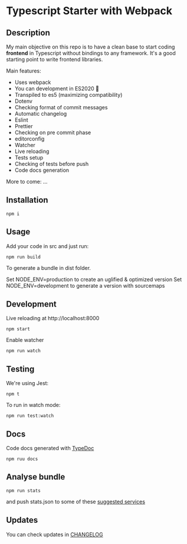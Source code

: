 # Typescript Starter with Webpack

## Description

My main objective on this repo is to have a clean base to start coding **frontend** in Typescript without bindings to any framework. It's a good starting point to write frontend libraries.

Main features:

- Uses webpack
- You can development in ES2020 :tada:
- Transpiled to es5 (maximizing compatibility)
- Dotenv
- Checking format of commit messages
- Automatic changelog
- Eslint
- Prettier
- Checking on pre commit phase
- editorconfig
- Watcher
- Live reloading
- Tests setup
- Checking of tests before push
- Code docs generation

More to come:
  ...

## Installation

```
npm i
```

## Usage

Add your code in src and just run:

```
npm run build
```

To generate a bundle in dist folder.

Set NODE_ENV=production to create an uglified & optimized version
Set NODE_ENV=development to generate a version with sourcemaps

## Development

Live reloading at http://localhost:8000

```
npm start
```

Enable watcher

```
npm run watch
```

## Testing

We're using Jest:

```
npm t
```

To run in watch mode:
```
npm run test:watch
```

## Docs

Code docs generated with [TypeDoc](https://github.com/TypeStrong/typedoc)
```
npm ruu docs
```

## Analyse bundle
```
npm run stats
```
and push stats.json to some of these [suggested services](https://webpack.js.org/guides/code-splitting/#bundle-analysis)

## Updates

You can check updates in [CHANGELOG](./CHANGELOG.md)
